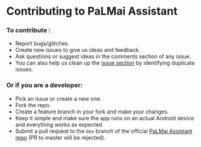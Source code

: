 # Contributing to PaLMai Assistant

### To contribute :

- Report bugs/glitches.
- Create new issues to give us ideas and feedback.
- Ask questions or suggest ideas in the comments section of any issue.
- You can also help us clean up the [issue section](https://github.com/mhss1/AIPaLMai/issues) by identifying duplicate issues.

### Or if you are a developer:

- Pick an issue or create a new one.
- Fork the repo.
- Create a feature branch in your fork and make your changes.
- Keep it simple and make sure the app runs on an actual Android device and everything works as expected
- Submit a pull request to the `dev` branch of the official [PaLMai Assistant repo](https://github.com/mhss1/AIPaLMai/pulls) (PR to master will be rejected).
